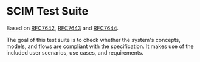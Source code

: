 # SCIM Test Suite

Based on
[RFC7642](https://tools.ietf.org/html/rfc7642),
[RFC7643](https://tools.ietf.org/html/rfc7643) and
[RFC7644](https://tools.ietf.org/html/rfc7644).

The goal of this test suite is to check whether the system's concepts, models, and flows are compliant with the
specification. It makes use of the included user scenarios, use cases, and requirements.
